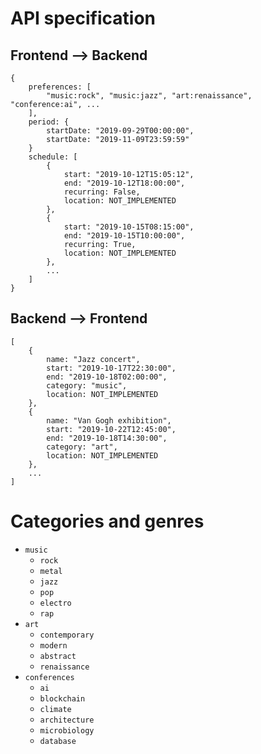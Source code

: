 # API specification
## Frontend --> Backend
```
{
    preferences: [
        "music:rock", "music:jazz", "art:renaissance", "conference:ai", ...
    ],
    period: {
        startDate: "2019-09-29T00:00:00",
        startDate: "2019-11-09T23:59:59"
    }
    schedule: [
        {
            start: "2019-10-12T15:05:12",
            end: "2019-10-12T18:00:00",
            recurring: False,
            location: NOT_IMPLEMENTED
        },
        {
            start: "2019-10-15T08:15:00",
            end: "2019-10-15T10:00:00",
            recurring: True,
            location: NOT_IMPLEMENTED
        },
        ...
    ]
}
```

## Backend --> Frontend
```
[
    {
        name: "Jazz concert",
        start: "2019-10-17T22:30:00",
        end: "2019-10-18T02:00:00",
        category: "music",
        location: NOT_IMPLEMENTED
    },
    {
        name: "Van Gogh exhibition",
        start: "2019-10-22T12:45:00",
        end: "2019-10-18T14:30:00",
        category: "art",
        location: NOT_IMPLEMENTED
    },
    ...
]
```

# Categories and genres
* `music`
  * `rock`
  * `metal`
  * `jazz`
  * `pop`
  * `electro`
  * `rap`
* `art`
  * `contemporary`
  * `modern`
  * `abstract`
  * `renaissance`
* `conferences`
  * `ai`
  * `blockchain`
  * `climate`
  * `architecture`
  * `microbiology`
  * `database`